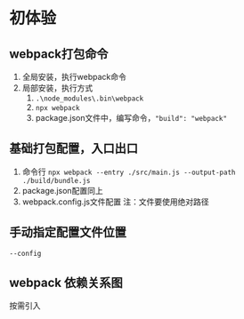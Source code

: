 # 初体验
## webpack打包命令
1. 全局安装，执行webpack命令
2. 局部安装，执行方式
   1. `.\node_modules\.bin\webpack`
   2. `npx webpack`
   3. package.json文件中，编写命令，`"build": "webpack"`

## 基础打包配置，入口出口
1. 命令行
   `npx webpack --entry ./src/main.js --output-path ./build/bundle.js`
2. package.json配置同上
3. webpack.config.js文件配置
   注：文件要使用绝对路径

 ## 手动指定配置文件位置
 `--config`

 ## webpack 依赖关系图
 按需引入